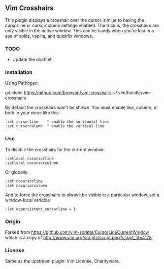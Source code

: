 ## Vim Crosshairs

This plugin displays a crosshair over the cursor, similar to having
the cursorline or cursorcolumn settings enabled.  The trick is, the
crosshairs are only visible in the active window.  This can be handy
when you're lost in a sea of splits, vsplits, and quickfix windows.


### TODO

- Update the docfile!!


### Installation

Using Pathogen:

   git clone https://github.com/bronson/vim-crosshairs ~/.vim/bundle/vim-crosshairs

By default the crosshairs won't be shown.  You must enable line, column,
or both in your vimrc like this:

    :set cursorline    " enable the horizontal line
    :set cursorcolumn  " enable the vertical line


### Use

To disable the crosshairs for the current window:

    :setlocal nocursorline
    :setlocal nocursorcolumn

Or globally:

    :set nocursorline
    :set nocursorcolumn

And to force the crosshairs to always be visible in a particular window,
set a window-local variable

    :let w:persistent_cursorline = 1


### Origin

Forked from https://github.com/vim-scripts/CursorLineCurrentWindow
which is a copy of http://www.vim.org/scripts/script.php?script_id=4178


### License

Same as the upstream plugin: Vim License, Charityware.

